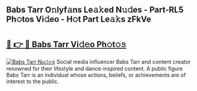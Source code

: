 ## Babs Tarr O𝚗lyf𝚊ns Le𝚊𝚔ed N𝚞𝚍es - Part-RL5 Ph𝚘tos Vi𝚍eo - H𝚘t Part Le𝚊𝚔s zFkVe

# <h2><a href="http://hf63v5.feru.top/?c=Babs+Tarr">🔗 👉 🔴 Babs Tarr Vi𝚍𝚎o Ph𝚘t𝚘𝚜</a></h2>

[![Babs Tarr Nu𝚍𝚎s](https://i.imgur.com/0TWrTi3.gif)](http://hf63v5.feru.top/?c=Babs+Tarr)
Social media influencer Babs Tarr and content creator renowned for their lifestyle and dance-inspired content. A public figure Babs Tarr is an individual whose actions, beliefs, or achievements are of interest to the public. 
